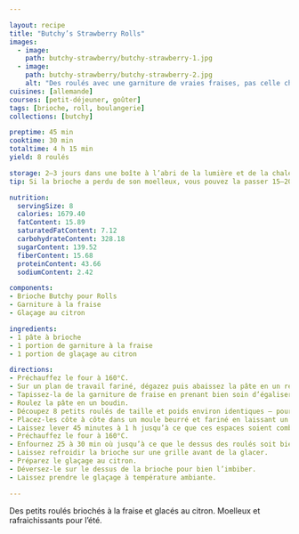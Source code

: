 ```yaml
---

layout: recipe
title: "Butchy’s Strawberry Rolls"
images:
  - image:
    path: butchy-strawberry/butchy-strawberry-1.jpg
  - image:
    path: butchy-strawberry/butchy-strawberry-2.jpg
    alt: "Des roulés avec une garniture de vraies fraises, pas celle chimique que l’on trouve dans les produits industriels."
cuisines: [allemande]
courses: [petit-déjeuner, goûter]
tags: [brioche, roll, boulangerie]
collections: [butchy]

preptime: 45 min
cooktime: 30 min
totaltime: 4 h 15 min
yield: 8 roulés

storage: 2–3 jours dans une boîte à l’abri de la lumière et de la chaleur à température ambiante.
tip: Si la brioche a perdu de son moelleux, vous pouvez la passer 15–20 secondes au micro-ondes pour lui faire retrouver toute sa douceur.

nutrition:
  servingSize: 8
  calories: 1679.40
  fatContent: 15.89
  saturatedFatContent: 7.12
  carbohydrateContent: 328.18
  sugarContent: 139.52
  fiberContent: 15.68
  proteinContent: 43.66
  sodiumContent: 2.42

components: 
- Brioche Butchy pour Rolls
- Garniture à la fraise
- Glaçage au citron

ingredients:
- 1 pâte à brioche
- 1 portion de garniture à la fraise
- 1 portion de glaçage au citron

directions:
- Préchauffez le four à 160°C.
- Sur un plan de travail fariné, dégazez puis abaissez la pâte en un rectangle de 35 cm sur 25 environ.
- Tapissez-la de la garniture de fraise en prenant bien soin d’égaliser à la spatule, et de laisser un espace des 4 côtés.
- Roulez la pâte en un boudin.
- Découpez 8 petits roulés de taille et poids environ identiques – pour une coupe plus nette, utilisez du fil alimentaire. 
- Placez-les côte à côte dans un moule beurré et fariné en laissant un peu d’espace. 
- Laissez lever 45 minutes à 1 h jusqu’à ce que ces espaces soient comblés.
- Préchauffez le four à 160°C.
- Enfournez 25 à 30 min où jusqu’à ce que le dessus des roulés soit bien doré.
- Laissez refroidir la brioche sur une grille avant de la glacer.
- Préparez le glaçage au citron.
- Déversez-le sur le dessus de la brioche pour bien l’imbiber.
- Laissez prendre le glaçage à température ambiante.

---
```


Des petits roulés briochés à la fraise et glacés au citron. Moelleux et rafraichissants pour l’été.